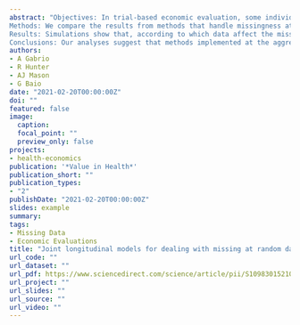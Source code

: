 ```yaml
---
abstract: "Objectives: In trial-based economic evaluation, some individuals are typically associated with missing data at some time point, so that their corresponding aggregated outcomes (eg, quality-adjusted life-years) cannot be evaluated. Restricting the analysis to the complete cases is inefficient and can result in biased estimates, while imputation methods are often implemented under a missing at random (MAR) assumption. We propose the use of joint longitudinal models to extend standard approaches by taking into account the longitudinal structure to improve the estimation of the targeted quantities under MAR.
Methods: We compare the results from methods that handle missingness at an aggregated (case deletion, baseline imputation, and joint aggregated models) and disaggregated (joint longitudinal models) level under MAR. The methods are compared using a simulation study and applied to data from 2 real case studies.
Results: Simulations show that, according to which data affect the missingness process, aggregated methods may lead to biased results, while joint longitudinal models lead to valid inferences under MAR. The analysis of the 2 case studies support these results as both parameter estimates and cost-effectiveness results vary based on the amount of data incorporated into the model.
Conclusions: Our analyses suggest that methods implemented at the aggregated level are potentially biased under MAR as they ignore the information from the partially observed follow-up data. This limitation can be overcome by extending the analysis to a longitudinal framework using joint models, which can incorporate all the available evidence."
authors:
- A Gabrio
- R Hunter
- AJ Mason
- G Baio
date: "2021-02-20T00:00:00Z"
doi: ""
featured: false
image:
  caption: 
  focal_point: ""
  preview_only: false
projects: 
- health-economics
publication: '*Value in Health*'
publication_short: ""
publication_types:
- "2"
publishDate: "2021-02-20T00:00:00Z"
slides: example
summary: 
tags:
- Missing Data
- Economic Evaluations
title: "Joint longitudinal models for dealing with missing at random data in trial-based economic evaluations"
url_code: ""
url_dataset: ""
url_pdf: https://www.sciencedirect.com/science/article/pii/S1098301521000425
url_project: ""
url_slides: ""
url_source: ""
url_video: ""
---
```




